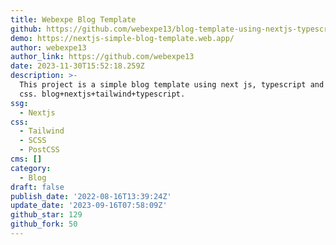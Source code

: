 ```yaml
---
title: Webexpe Blog Template
github: https://github.com/webexpe13/blog-template-using-nextjs-typescript-tailwindcss
demo: https://nextjs-simple-blog-template.web.app/
author: webexpe13
author_link: https://github.com/webexpe13
date: 2023-11-30T15:52:18.259Z
description: >-
  This project is a simple blog template using next js, typescript and tailwind
  css. blog+nextjs+tailwind+typescript.
ssg:
  - Nextjs
css:
  - Tailwind
  - SCSS
  - PostCSS
cms: []
category:
  - Blog
draft: false
publish_date: '2022-08-16T13:39:24Z'
update_date: '2023-09-16T07:58:09Z'
github_star: 129
github_fork: 50
---
```

